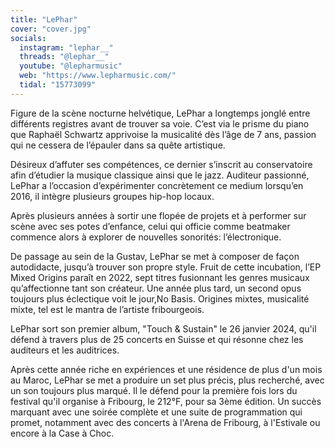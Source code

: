 ```yaml
---
title: "LePhar"
cover: "cover.jpg"
socials:
  instagram: "lephar__"
  threads: "@lephar__"
  youtube: "@lepharmusic"
  web: "https://www.lepharmusic.com/"
  tidal: "15773099"
---
```


Figure de la scène nocturne helvétique, LePhar a longtemps jonglé entre différents registres avant de trouver sa voie.
C’est via le prisme du piano que Raphaël Schwartz apprivoise la musicalité dès l’âge de 7 ans, passion qui ne cessera de
l’épauler dans sa quête artistique.

Désireux d’affuter ses compétences, ce dernier s’inscrit au conservatoire afin d’étudier la musique classique ainsi que
le jazz. Auditeur passionné, LePhar a l’occasion d’expérimenter concrètement ce medium lorsqu’en 2016, il intègre
plusieurs groupes hip-hop locaux.

Après plusieurs années à sortir une flopée de projets et à performer sur scène avec ses potes d’enfance, celui qui
officie comme beatmaker commence alors à explorer de nouvelles sonorités: l’électronique.

De passage au sein de la Gustav, LePhar se met à composer de façon autodidacte, jusqu’à trouver son propre style. Fruit
de cette incubation, l’EP Mixed Origins paraît en 2022, sept titres fusionnant les genres musicaux qu’affectionne tant
son créateur. Une année plus tard, un second opus toujours plus éclectique voit le jour,No Basis. Origines mixtes,
musicalité mixte, tel est le mantra de l’artiste fribourgeois.

LePhar sort son premier album, "Touch & Sustain" le 26 janvier 2024, qu'il défend à travers plus de 25 concerts en
Suisse et qui résonne chez les auditeurs et les auditrices.

Après cette année riche en expériences et une résidence de plus d'un mois au Maroc, LePhar se met a produire un set plus
précis, plus recherché, avec un son toujours plus marqué. Il le défend pour la première fois lors du festival qu'il
organise à Fribourg, le 212°F, pour sa 3ème édition. Un succès marquant avec une soirée complète et une suite de
programmation qui promet, notamment avec des concerts à l'Arena de Fribourg, à l'Estivale ou encore à la Case à Choc.
